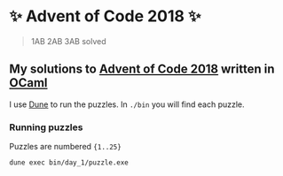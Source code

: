 # ✨ Advent of Code 2018 ✨

> 1AB 2AB 3AB solved

## My solutions to [Advent of Code 2018](https://adventofcode.com/2018/) written in [OCaml](https://ocaml.org/)

I use [Dune](http://dune.build/) to run the puzzles. In `./bin` you will find each puzzle.

### Running puzzles

Puzzles are numbered `{1..25}`

```
dune exec bin/day_1/puzzle.exe
```
